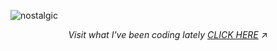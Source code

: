 
![nostalgic](https://github.com/user-attachments/assets/ea8a681f-47bc-4153-aacf-b397bc21af62)

<p align="center"> 
  <i>Visit what I've been coding lately
    <a href="https://polyglotparrot.github.io/jump/" target="_blank" rel="noopener noreferrer">CLICK HERE</a>
  </i>
  ↗
</p>


















  



